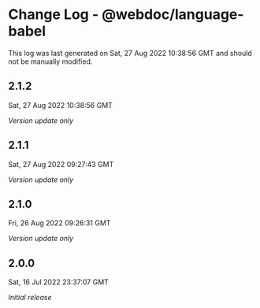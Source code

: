 # Change Log - @webdoc/language-babel

This log was last generated on Sat, 27 Aug 2022 10:38:56 GMT and should not be manually modified.

## 2.1.2
Sat, 27 Aug 2022 10:38:56 GMT

_Version update only_

## 2.1.1
Sat, 27 Aug 2022 09:27:43 GMT

_Version update only_

## 2.1.0
Fri, 26 Aug 2022 09:26:31 GMT

_Version update only_

## 2.0.0
Sat, 16 Jul 2022 23:37:07 GMT

_Initial release_

